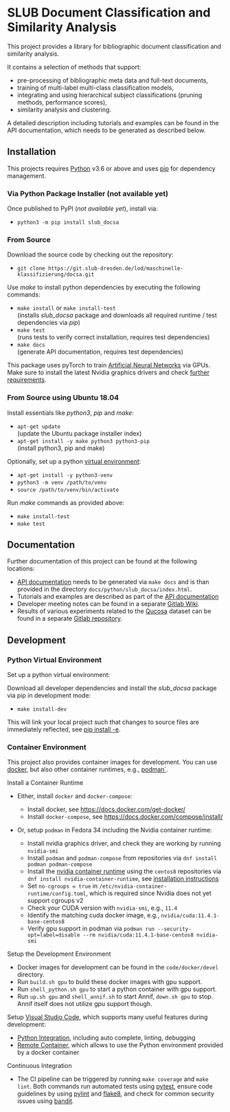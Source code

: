 # SLUB Document Classification and Similarity Analysis

This project provides a library for bibliographic document classification and similarity analysis.

It contains a selection of methods that support:

- pre-processing of bibliographic meta data and full-text documents,
- training of multi-label multi-class classification models,
- integrating and using hierarchical subject classifications (pruning methods, performance scores),
- similarity analysis and clustering.

A detailed description including tutorials and examples can be found in the API documentation, which needs to be 
generated as described below.

## Installation

This projects requires [Python](https://www.python.org/) v3.6 or above and uses [pip](https://pypi.org/project/pip/) 
for dependency management.
### Via Python Package Installer (not available yet)

Once published to PyPI (*not available yet*), install via:

- `python3 -m pip install slub_docsa`

### From Source

Download the source code by checking out the repository:

 - `git clone https://git.slub-dresden.de/lod/maschinelle-klassifizierung/docsa.git`

Use *make* to install python dependencies by executing the following commands:

- `make install` or `make install-test`  
  (installs *slub_docsa* package and downloads all required runtime / test dependencies via *pip*)
- `make test`  
  (runs tests to verify correct installation, requires test dependencies)
- `make docs`  
  (generate API documentation, requires test dependencies)

This package uses pyTorch to train [Artificial Neural Networks](https://en.wikipedia.org/wiki/Artificial_neural_network) 
via GPUs. Make sure to install the latest Nvidia graphics drivers and check 
[further requirements](https://pytorch.org/get-started/locally/#linux-prerequisites).

### From Source using Ubuntu 18.04

Install essentials like *python3*, *pip* and *make*:

- `apt-get update`  
   (update the Ubuntu package installer index)
- `apt-get install -y make python3 python3-pip`  
   (install python3, pip and make)

Optionally, set up a python [virtual environment](https://docs.python.org/3/tutorial/venv.html):

- `apt-get install -y python3-venv`
- `python3 -m venv /path/to/venv`
- `source /path/to/venv/bin/activate`

Run *make* commands as provided above:

- `make install-test` 
- `make test` 

## Documentation

Further documentation of this project can be found at the following locations:

- [API documentation](./docs/python/slub_docsa/index.html) needs to be generated via `make docs` and is than provided 
  in the directory `docs/python/slub_docsa/index.html`.
- Tutorials and examples are described as part of the [API documentation](./docs/python/slub_docsa/index.html)
- Developer meeting notes can be found in a separate 
  [Gitlab Wiki](https://git.slub-dresden.de/lod/maschinelle-klassifizierung/docs/-/wikis/home/Protokolle).
- Results of various experiments related to the [Qucosa](https://www.qucosa.de/) dataset can be found in a separate 
  [Gitlab repository](https://git.slub-dresden.de/lod/maschinelle-klassifizierung/docs/-/tree/main/experiments).

## Development

### Python Virtual Environment

Set up a python virtual environment:

Download all developer dependencies and install the *slub_docsa* package via pip in development mode:

- `make install-dev` 

This will link your local project such that changes to source files are immediately reflected, see 
[pip install -e](https://pip.pypa.io/en/stable/cli/pip_install/#install-editable).

### Container Environment

This project also provides container images for development. You can use [docker](https://docs.docker.com), but also 
other container runtimes, e.g., [podman`](https://podman.io/).

Install a Container Runtime

- Either, install `docker` and `docker-compose`:
  - Install docker, see https://docs.docker.com/get-docker/
  - Install `docker-compose`, see https://docs.docker.com/compose/install/

- Or, setup `podman` in Fedora 34 including the Nvidia container runtime:
  - Install nvidia graphics driver, and check they are working by running `nvidia-smi`
  - Install `podman` and `podman-compose` from repositories via `dnf install podman podman-compose`
  - Install the [nvidia container runtime](https://github.com/NVIDIA/nvidia-container-runtime) using the `centos8`
  repositories via `dnf install nvidia-container-runtime`, see
  [installation instructions](https://docs.nvidia.com/datacenter/cloud-native/container-toolkit/install-guide.html)
  - Set `no-cgroups = true` in `/etc/nvidia-container-runtime/config.toml`, which is required since Nvidia does not yet support cgroups v2
  - Check your CUDA version with `nvidia-smi`, e.g., `11.4`
  - Identify the matching cuda docker image, e.g., `nvidia/cuda:11.4.1-base-centos8`
  - Verify gpu support in podman via
  `podman run --security-opt=label=disable --rm nvidia/cuda:11.4.1-base-centos8 nvidia-smi`

Setup the Development Environment
- Docker images for development can be found in the `code/docker/devel` directory.
- Run `build.sh gpu` to build these docker images with gpu support.
- Run `shell_python.sh gpu` to start a python container with gpu support.
- Run `up.sh gpu` and `shell_annif.sh` to start Annif, `down.sh gpu` to stop. 
  Annif itself does not utilize gpu support though.

Setup [Visual Studio Code](https://code.visualstudio.com/), which supports many useful features during development:
- [Python Integration](https://code.visualstudio.com/docs/languages/python), including auto complete, linting, debugging
- [Remote Container](https://marketplace.visualstudio.com/items?itemName=ms-vscode-remote.remote-containers), which 
  allows to use the Python environment provided by a docker container

Continuous Integration
- The CI pipeline can be triggered by running `make coverage` and `make lint`. Both commands run automated tests using 
[pytest](https://pytest.org/), ensure code guidelines by using [pylint](https://www.pylint.org/) and 
[flake8](https://flake8.pycqa.org/), and check for common security issues using 
[bandit](https://github.com/PyCQA/bandit).



